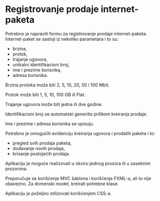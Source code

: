 <h1>Registrovanje prodaje internet-paketa</h1>

Potrebno je napraviti formu za registrovanje prodaje internet-paketa. Internet-paket se sastoji iz nekoliko parametara i to su:
<ul>
  <li>brzina,
  <li>protok,
  <li>trajanje ugovora,
  <li>unikatni identifikacioni broj,
  <li>ime i prezime korisnika,
  <li>adresa korisnika.
</ul>

Brzina protoka može biti 2, 5, 10, 20, 50 i 100 Mbit.

Protok može biti 1, 5, 10, 100 GB ili Flat.

Trajanje ugovora može biti jedna ili dve godine.

Identifikacioni broj se automatski generiše prilikom kreiranja prodaje.

Ime i prezime i adresa korisnika se upisuju.

Potrebno je omogućiti evidenciju kreiranja ugovora i prodatih paketa i to:
<ul>
  <li>pregled svih prodaja paketa,
  <li>dodavanje novih prodaja,
  <li>brisanje postojećih prodaja.
</ul>

Aplikaciju je moguće realizovati u okviru jednog prozora ili u zasebnim prozorima.

Preporučuje se korišćenje MVC šablona i korišćenje FXML-a, ali to nije obavezno. Za domenski model, kreirati potrebne klase.

Aplikaciju je poželjno stilizovati korišćenjem CSS-a.
